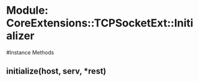 # Module: CoreExtensions::TCPSocketExt::Initializer
    




#Instance Methods
## initialize(host, serv, *rest) [](#method-i-initialize)

